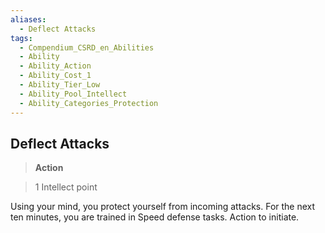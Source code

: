 ```yaml
---
aliases:
  - Deflect Attacks
tags:
  - Compendium_CSRD_en_Abilities
  - Ability
  - Ability_Action
  - Ability_Cost_1
  - Ability_Tier_Low
  - Ability_Pool_Intellect
  - Ability_Categories_Protection
---
```

  
    
## Deflect Attacks    
>**Action**    
>1 Intellect point  
    
Using your mind, you protect yourself from incoming attacks. For the next ten minutes, you are trained in Speed defense tasks. Action to initiate.